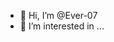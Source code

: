 - 👋 Hi, I’m @Ever-07
- 👀 I’m interested in ...


<!---
Ever-07/Ever-07 is a ✨ special ✨ repository because its `README.md` (this file) appears on your GitHub profile.
You can click the Preview link to take a look at your changes.
--->
